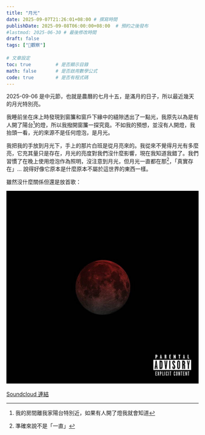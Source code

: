```yaml
---
title: "月光"
date: 2025-09-07T21:26:01+08:00 # 撰寫時間
publishDate: 2025-09-08T06:00:00+08:00  # 預約之後發布
#lastmod: 2025-06-30 # 最後修改時間
draft: false
tags: ["🤔觀察"]

# 文章設定
toc: true         # 是否顯示目錄
math: false       # 是否啟用數學公式
code: true        # 是否有程式碼
---
```


2025-09-06 是中元節，也就是農曆的七月十五，是滿月的日子，所以最近幾天的月光特別亮。

我睡前坐在床上時發現到窗簾和窗戶下緣中的縫隙透出了一點光，我原先以為是有人開了陽台[^1]的燈，所以我撥開窗簾一探究竟。不如我的預想，並沒有人開燈，我抬頭一看，光的來源不是任何燈泡，是月光。

我把我的手放到月光下，手上的那片白班是從月亮來的。我從來不覺得月光有多麼亮，它充其量只是存在，月光的亮度對我們沒什麼影響，現在我知道我錯了。我們習慣了在晚上使用燈泡作為照明，沒注意到月光，但月光一直都在那[^2]，「真實存在」... 說得好像它原本是什麼原本不屬於這世界的東西一樣。

雖然沒什麼關係但還是放首歌：

![Juice WRLD - Moonlight](images/moonlight.jpg)

[Soundcloud 連結](https://soundcloud.com/uiceheidd/moonlight)

[^1]: 我的房間離我家陽台特別近，如果有人開了燈我就會知道
[^2]: 準確來說不是「一直」
